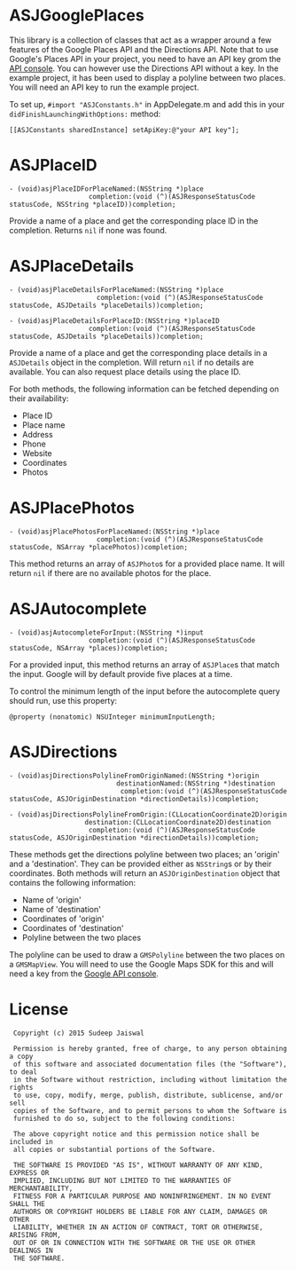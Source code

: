 # ASJGooglePlaces
This library is a collection of classes that act as a wrapper around a few features of the Google Places API and the Directions API. Note that to use Google's Places API in your project, you need to have an API key grom the [API console](https://code.google.com/apis/console). You can however use the Directions API without a key. In the example project, it has been used to display a polyline between two places. You will need an API key to run the example project.

To set up, `#import "ASJConstants.h"` in AppDelegate.m and add this in your `didFinishLaunchingWithOptions:` method:
```
[[ASJConstants sharedInstance] setApiKey:@"your API key"];
```

# ASJPlaceID
```
- (void)asjPlaceIDForPlaceNamed:(NSString *)place
                    completion:(void (^)(ASJResponseStatusCode statusCode, NSString *placeID))completion;
```
Provide a name of a place and get the corresponding place ID in the completion. Returns `nil` if none was found.

# ASJPlaceDetails
```
- (void)asjPlaceDetailsForPlaceNamed:(NSString *)place
					  completion:(void (^)(ASJResponseStatusCode statusCode, ASJDetails *placeDetails))completion;
```
```
- (void)asjPlaceDetailsForPlaceID:(NSString *)placeID
					completion:(void (^)(ASJResponseStatusCode statusCode, ASJDetails *placeDetails))completion;
```
Provide a name of a place and get the corresponding place details in a `ASJDetails` object in the completion. Will return `nil` if no details are available. You can also request place details using the place ID.

For both methods, the following information can be fetched depending on their availability:
- Place ID
- Place name
- Address
- Phone
- Website
- Coordinates
- Photos

# ASJPlacePhotos
```
- (void)asjPlacePhotosForPlaceNamed:(NSString *)place
					  completion:(void (^)(ASJResponseStatusCode statusCode, NSArray *placePhotos))completion;
```
This method returns an array of `ASJPhoto`s for a provided place name. It will return `nil` if there are no available photos for the place.

# ASJAutocomplete
```
- (void)asjAutocompleteForInput:(NSString *)input
					completion:(void (^)(ASJResponseStatusCode statusCode, NSArray *places))completion;
```
For a provided input, this method returns an array of `ASJPlace`s that match the input. Google will by default provide five places at a time.

To control the minimum length of the input before the autocomplete query should run, use this property:
```
@property (nonatomic) NSUInteger minimumInputLength;
```


# ASJDirections
```
- (void)asjDirectionsPolylineFromOriginNamed:(NSString *)origin
						   destinationNamed:(NSString *)destination
							completion:(void (^)(ASJResponseStatusCode statusCode, ASJOriginDestination *directionDetails))completion;
```
```
- (void)asjDirectionsPolylineFromOrigin:(CLLocationCoordinate2D)origin
				   destination:(CLLocationCoordinate2D)destination
					completion:(void (^)(ASJResponseStatusCode statusCode, ASJOriginDestination *directionDetails))completion;
```
These methods get the directions polyline between two places; an 'origin' and a 'destination'. They can be provided either as `NSString`s or by their coordinates. Both methods will return an `ASJOriginDestination` object that contains the following information:
- Name of 'origin'
- Name of 'destination'
- Coordinates of 'origin'
- Coordinates of 'destination'
- Polyline between the two places

The polyline can be used to draw a `GMSPolyline` between the two places on a `GMSMapView`. You will need to use the Google Maps SDK for this and will need a key from the [Google API console](https://code.google.com/apis/console).

# License

```
 Copyright (c) 2015 Sudeep Jaiswal

 Permission is hereby granted, free of charge, to any person obtaining a copy
 of this software and associated documentation files (the "Software"), to deal
 in the Software without restriction, including without limitation the rights
 to use, copy, modify, merge, publish, distribute, sublicense, and/or sell
 copies of the Software, and to permit persons to whom the Software is
 furnished to do so, subject to the following conditions:
 
 The above copyright notice and this permission notice shall be included in
 all copies or substantial portions of the Software.
 
 THE SOFTWARE IS PROVIDED "AS IS", WITHOUT WARRANTY OF ANY KIND, EXPRESS OR
 IMPLIED, INCLUDING BUT NOT LIMITED TO THE WARRANTIES OF MERCHANTABILITY,
 FITNESS FOR A PARTICULAR PURPOSE AND NONINFRINGEMENT. IN NO EVENT SHALL THE
 AUTHORS OR COPYRIGHT HOLDERS BE LIABLE FOR ANY CLAIM, DAMAGES OR OTHER
 LIABILITY, WHETHER IN AN ACTION OF CONTRACT, TORT OR OTHERWISE, ARISING FROM,
 OUT OF OR IN CONNECTION WITH THE SOFTWARE OR THE USE OR OTHER DEALINGS IN
 THE SOFTWARE.
```
